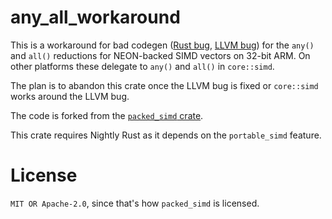 # any_all_workaround

This is a workaround for bad codegen ([Rust bug](https://github.com/rust-lang/portable-simd/issues/146), [LLVM bug](https://github.com/llvm/llvm-project/issues/50466)) for the `any()` and `all()` reductions for NEON-backed SIMD vectors on 32-bit ARM. On other platforms these delegate to `any()` and `all()` in `core::simd`.

The plan is to abandon this crate once the LLVM bug is fixed or `core::simd` works around the LLVM bug.

The code is forked from the [`packed_simd` crate](https://raw.githubusercontent.com/hsivonen/packed_simd/d938e39bee9bc5c222f5f2f2a0df9e53b5ce36ae/src/codegen/reductions/mask/arm.rs).

This crate requires Nightly Rust as it depends on the `portable_simd` feature.

# License

`MIT OR Apache-2.0`, since that's how `packed_simd` is licensed.
